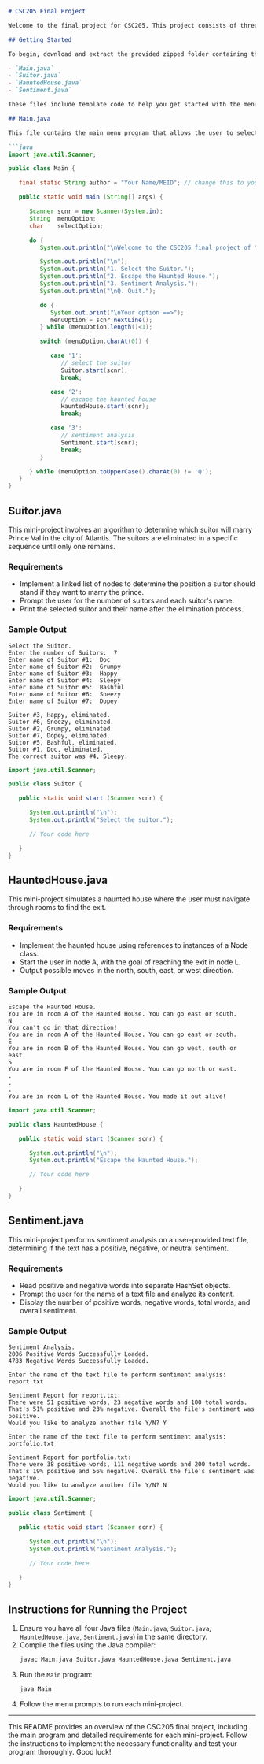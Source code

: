 ```markdown
# CSC205 Final Project

Welcome to the final project for CSC205. This project consists of three separate programming mini-projects, each implemented as part of a main program controlled by a menu. Below are the steps to get you started and a detailed explanation of each mini-project.

## Getting Started

To begin, download and extract the provided zipped folder containing the following four Java files:

- `Main.java`
- `Suitor.java`
- `HauntedHouse.java`
- `Sentiment.java`

These files include template code to help you get started with the menu and empty class files for each of the three mini-projects.

## Main.java

This file contains the main menu program that allows the user to select and run each of the three mini-projects. Update the `author` variable with your name and MEID.

```java
import java.util.Scanner;

public class Main {

   final static String author = "Your Name/MEID"; // change this to your name/MEID

   public static void main (String[] args) {

      Scanner scnr = new Scanner(System.in);
      String  menuOption;
      char    selectOption;

      do {
         System.out.println("\nWelcome to the CSC205 final project of " + author);

         System.out.println("\n");
         System.out.println("1. Select the Suitor.");
         System.out.println("2. Escape the Haunted House.");
         System.out.println("3. Sentiment Analysis.");
         System.out.println("\nQ. Quit.");

         do {
            System.out.print("\nYour option ==>");
            menuOption = scnr.nextLine();
         } while (menuOption.length()<1);

         switch (menuOption.charAt(0)) {

            case '1':
               // select the suitor
               Suitor.start(scnr);
               break;

            case '2':
               // escape the haunted house
               HauntedHouse.start(scnr);
               break;

            case '3':
               // sentiment analysis
               Sentiment.start(scnr);
               break;
         }

      } while (menuOption.toUpperCase().charAt(0) != 'Q');
   }
}
```

## Suitor.java

This mini-project involves an algorithm to determine which suitor will marry Prince Val in the city of Atlantis. The suitors are eliminated in a specific sequence until only one remains.

### Requirements
- Implement a linked list of nodes to determine the position a suitor should stand if they want to marry the prince.
- Prompt the user for the number of suitors and each suitor's name.
- Print the selected suitor and their name after the elimination process.

### Sample Output
```
Select the Suitor.
Enter the number of Suitors:  7
Enter name of Suitor #1:  Doc
Enter name of Suitor #2:  Grumpy
Enter name of Suitor #3:  Happy
Enter name of Suitor #4:  Sleepy
Enter name of Suitor #5:  Bashful
Enter name of Suitor #6:  Sneezy
Enter name of Suitor #7:  Dopey

Suitor #3, Happy, eliminated.
Suitor #6, Sneezy, eliminated.
Suitor #2, Grumpy, eliminated.
Suitor #7, Dopey, eliminated.
Suitor #5, Bashful, eliminated.
Suitor #1, Doc, eliminated.
The correct suitor was #4, Sleepy.
```

```java
import java.util.Scanner;

public class Suitor {

   public static void start (Scanner scnr) {

      System.out.println("\n");
      System.out.println("Select the suitor.");

      // Your code here

   }
}
```

## HauntedHouse.java

This mini-project simulates a haunted house where the user must navigate through rooms to find the exit.

### Requirements
- Implement the haunted house using references to instances of a Node class.
- Start the user in node A, with the goal of reaching the exit in node L.
- Output possible moves in the north, south, east, or west direction.

### Sample Output
```
Escape the Haunted House.
You are in room A of the Haunted House. You can go east or south.
N
You can't go in that direction!
You are in room A of the Haunted House. You can go east or south.
E
You are in room B of the Haunted House. You can go west, south or east.
S
You are in room F of the Haunted House. You can go north or east.
.
.
.
You are in room L of the Haunted House. You made it out alive!
```

```java
import java.util.Scanner;

public class HauntedHouse {

   public static void start (Scanner scnr) {

      System.out.println("\n");
      System.out.println("Escape the Haunted House.");

      // Your code here

   }
}
```

## Sentiment.java

This mini-project performs sentiment analysis on a user-provided text file, determining if the text has a positive, negative, or neutral sentiment.

### Requirements
- Read positive and negative words into separate HashSet<String> objects.
- Prompt the user for the name of a text file and analyze its content.
- Display the number of positive words, negative words, total words, and overall sentiment.

### Sample Output
```
Sentiment Analysis.
2006 Positive Words Successfully Loaded.
4783 Negative Words Successfully Loaded.

Enter the name of the text file to perform sentiment analysis: report.txt

Sentiment Report for report.txt:
There were 51 positive words, 23 negative words and 100 total words.
That's 51% positive and 23% negative. Overall the file's sentiment was positive.
Would you like to analyze another file Y/N? Y

Enter the name of the text file to perform sentiment analysis: portfolio.txt

Sentiment Report for portfolio.txt:
There were 38 positive words, 111 negative words and 200 total words.
That's 19% positive and 56% negative. Overall the file's sentiment was negative.
Would you like to analyze another file Y/N? N
```

```java
import java.util.Scanner;

public class Sentiment {

   public static void start (Scanner scnr) {

      System.out.println("\n");
      System.out.println("Sentiment Analysis.");

      // Your code here

   }
}
```

## Instructions for Running the Project

1. Ensure you have all four Java files (`Main.java`, `Suitor.java`, `HauntedHouse.java`, `Sentiment.java`) in the same directory.
2. Compile the files using the Java compiler:
   ```sh
   javac Main.java Suitor.java HauntedHouse.java Sentiment.java
   ```
3. Run the `Main` program:
   ```sh
   java Main
   ```
4. Follow the menu prompts to run each mini-project.

---

This README provides an overview of the CSC205 final project, including the main program and detailed requirements for each mini-project. Follow the instructions to implement the necessary functionality and test your program thoroughly. Good luck!
```
